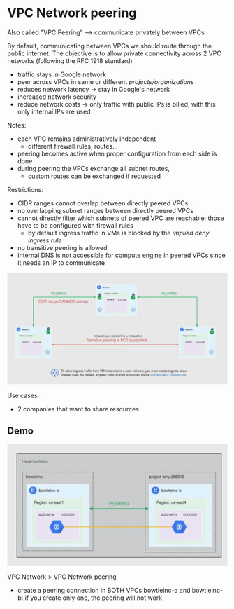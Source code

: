 # VPC Network peering

Also called "VPC Peering" --> communicate privately between VPCs

By default, communicating between VPCs we should route through the public internet. The objective is to allow private connectivity across 2 VPC networks (following the RFC 1918 standard)

- traffic stays in Google network
- peer across VPCs in same or different _projects/organizations_
- reduces network latency -> stay in Google's network
- increased network security
- reduce network costs -> only traffic with public IPs is billed, with this only internal IPs are used

Notes:

- each VPC remains administratively independent
  - different firewall rules, routes...
- peering becomes active when proper configuration from each side is done
- during peering the VPCs exchange all subnet routes,
  - custom routes can be exchanged if requested

Restrictions:

- CIDR ranges cannot overlap between directly peered VPCs
- no overlapping subnet ranges between directly peered VPCs
- cannot directly filter which subnets of peered VPC are reachable: those have to be configured with firewall rules
  - by default ingress traffic in VMs is blocked by the _implied deny ingress rule_
- no transitive peering is allowed
- internal DNS is not accessible for compute engine in peered VPCs since it needs an IP to communicate

![Peering schema](ch5.7-vpc-network-peering.peering.png)

Use cases:

- 2 companies that want to share resources

## Demo

![Demo schema](ch5.7-vpc-network-peering.demo.png)

VPC Network > VPC Network peering

- create a peering connection in BOTH VPCs bowtieinc-a and bowtieinc-b: if you create only one, the peering will not work
